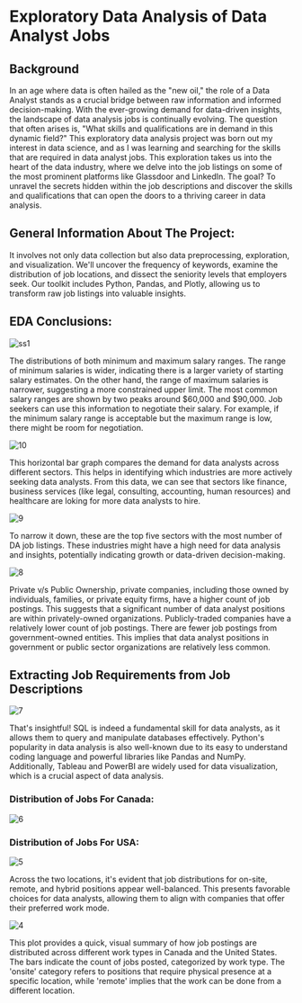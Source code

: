 # Exploratory Data Analysis of Data Analyst Jobs

## Background
In an age where data is often hailed as the "new oil," the role of a Data Analyst stands as a crucial bridge between raw information and informed decision-making. With the ever-growing demand for data-driven insights, the landscape of data analysis jobs is continually evolving. The question that often arises is, "What skills and qualifications are in demand in this dynamic field?"
This exploratory data analysis project was born out my interest in data science, and as I was learning and searching for the skills that are required in data analyst jobs. This exploration takes us into the heart of the data industry, where we delve into the job listings on some of the most prominent platforms like Glassdoor and LinkedIn. 
The goal? To unravel the secrets hidden within the job descriptions and discover the skills and qualifications that can open the doors to a thriving career in data analysis.

## General Information About The Project:
It involves not only data collection but also data preprocessing, exploration, and visualization. We'll uncover the frequency of keywords, examine the distribution of job locations, and dissect the seniority levels that employers seek. Our toolkit includes Python, Pandas, and Plotly, allowing us to transform raw job listings into valuable insights.

## EDA Conclusions:

![ss1](https://github.com/pushpakGD/DAjobs_analysis/assets/143299029/914691cb-4778-4457-9d20-52957c40540b)

The distributions of both minimum and maximum salary ranges. The range of minimum salaries is wider, indicating there is a larger variety of starting salary estimates. On the other hand, the range of maximum salaries is narrower, suggesting a more constrained upper limit. The most common salary ranges are shown by two peaks around $60,000 and $90,000. Job seekers can use this information to negotiate their salary. For example, if the minimum salary range is acceptable but the maximum range is low, there might be room for negotiation.

![10](https://github.com/pushpakGD/DAjobs_analysis/blob/main/images/ss10.jpg)

This horizontal bar graph compares the demand for data analysts across different sectors. This helps in identifying which industries are more actively seeking data analysts. From this data, we can see that sectors like finance, business services (like legal, consulting, accounting, human resources) and healthcare are loking for more data analysts to hire.

![9](https://github.com/pushpakGD/DAjobs_analysis/blob/main/images/ss9.jpg)

To narrow it down, these are the top five sectors with the most number of DA job listings. These industries might have a high need for data analysis and insights, potentially indicating growth or data-driven decision-making.

![8](https://github.com/pushpakGD/DAjobs_analysis/blob/main/images/ss8.jpg)

Private v/s Public Ownership, private companies, including those owned by individuals, families, or private equity firms, have a higher count of job postings. This suggests that a significant number of data analyst positions are within privately-owned organizations. Publicly-traded companies have a relatively lower count of job postings. There are fewer job postings from government-owned entities. This implies that data analyst positions in government or public sector organizations are relatively less common.

## Extracting Job Requirements from Job Descriptions

![7](https://github.com/pushpakGD/DAjobs_analysis/blob/main/images/ss7.jpg)

That's insightful! SQL is indeed a fundamental skill for data analysts, as it allows them to query and manipulate databases effectively. Python's popularity in data analysis is also well-known due to its easy to understand coding language and powerful libraries like Pandas and NumPy. Additionally, Tableau and PowerBI are widely used for data visualization, which is a crucial aspect of data analysis.

### Distribution of Jobs For Canada:
![6](https://github.com/pushpakGD/DAjobs_analysis/blob/main/images/ss6.jpg)

### Distribution of Jobs For USA:
![5](https://github.com/pushpakGD/DAjobs_analysis/blob/main/images/ss5.jpg)

Across the two locations, it's evident that job distributions for on-site, remote, and hybrid positions appear well-balanced. This presents favorable choices for data analysts, allowing them to align with companies that offer their preferred work mode.

![4](https://github.com/pushpakGD/DAjobs_analysis/blob/main/images/ss4.jpg)

This plot provides a quick, visual summary of how job postings are distributed across different work types in Canada and the United States.
The bars indicate the count of jobs posted, categorized by work type. The 'onsite' category refers to positions that require physical presence at a specific location, while 'remote' implies that the work can be done from a different location.
